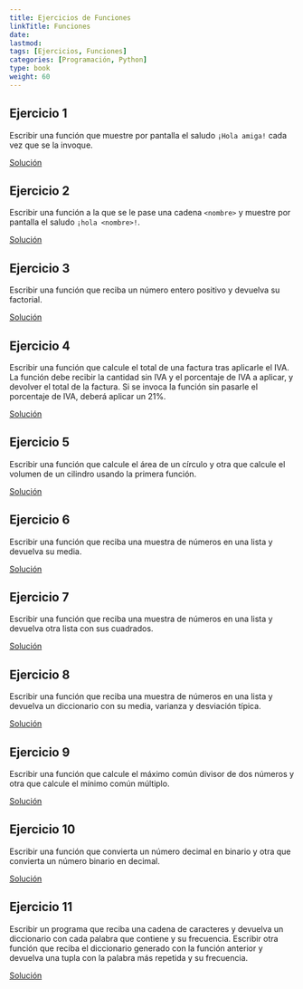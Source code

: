 ```yaml
---
title: Ejercicios de Funciones
linkTitle: Funciones
date: 
lastmod:
tags: [Ejercicios, Funciones]
categories: [Programación, Python]
type: book
weight: 60
---
```


## Ejercicio 1

Escribir una función que muestre por pantalla el saludo `¡Hola amiga!` cada vez que se la invoque.

<a href="https://colab.research.google.com/github/asalber/asalber.github.io/blob/master/docencia/python/ejercicios/soluciones/funciones/ejercicio1.ipynb" class="btn btn-info">Solución</a>

## Ejercicio 2

Escribir una función a la que se le pase una cadena `<nombre>` y muestre por pantalla el saludo `¡hola <nombre>!`.

<a href="https://colab.research.google.com/github/asalber/asalber.github.io/blob/master/docencia/python/ejercicios/soluciones/funciones/ejercicio2.ipynb" class="btn btn-info">Solución</a>

## Ejercicio 3

Escribir una función que reciba un número entero positivo y devuelva su factorial.

<a href="https://colab.research.google.com/github/asalber/asalber.github.io/blob/master/docencia/python/ejercicios/soluciones/funciones/ejercicio3.ipynb" class="btn btn-info">Solución</a>

## Ejercicio 4

Escribir una función que calcule el total de una factura tras aplicarle el IVA. La función debe recibir la cantidad sin IVA y el porcentaje de IVA a aplicar, y devolver el total de la factura. Si se invoca la función sin pasarle el porcentaje de IVA, deberá aplicar un 21%.

<a href="https://colab.research.google.com/github/asalber/asalber.github.io/blob/master/docencia/python/ejercicios/soluciones/funciones/ejercicio4.ipynb" class="btn btn-info">Solución</a>

## Ejercicio 5

Escribir una función que calcule el área de un círculo y otra que calcule el volumen de un cilindro usando la primera función.

<a href="https://colab.research.google.com/github/asalber/asalber.github.io/blob/master/docencia/python/ejercicios/soluciones/funciones/ejercicio5.ipynb" class="btn btn-info">Solución</a>

## Ejercicio 6

Escribir una función que reciba una muestra de números en una lista y devuelva su media.

<a href="https://colab.research.google.com/github/asalber/asalber.github.io/blob/master/docencia/python/ejercicios/soluciones/funciones/ejercicio6.ipynb" class="btn btn-info">Solución</a>

## Ejercicio 7

Escribir una función que reciba una muestra de números en una lista y devuelva otra lista con sus cuadrados.

<a href="https://colab.research.google.com/github/asalber/asalber.github.io/blob/master/docencia/python/ejercicios/soluciones/funciones/ejercicio7.ipynb" class="btn btn-info">Solución</a>

## Ejercicio 8

Escribir una función que reciba una muestra de números en una lista y devuelva un diccionario con su media, varianza y desviación típica.

<a href="https://colab.research.google.com/github/asalber/asalber.github.io/blob/master/docencia/python/ejercicios/soluciones/funciones/ejercicio8.ipynb" class="btn btn-info">Solución</a>

## Ejercicio 9

Escribir una función que calcule el máximo común divisor de dos números y otra que calcule el mínimo común múltiplo.

<a href="https://colab.research.google.com/github/asalber/asalber.github.io/blob/master/docencia/python/ejercicios/soluciones/funciones/ejercicio9.ipynb" class="btn btn-info">Solución</a>

## Ejercicio 10

Escribir una función que convierta un número decimal en binario y otra que convierta un número binario en decimal.

<a href="https://colab.research.google.com/github/asalber/asalber.github.io/blob/master/docencia/python/ejercicios/soluciones/funciones/ejercicio10.ipynb" class="btn btn-info">Solución</a>

## Ejercicio 11

Escribir un programa que reciba una cadena de caracteres y devuelva un diccionario con cada palabra que contiene y su frecuencia.
Escribir otra función que reciba el diccionario generado con la función anterior y devuelva una tupla con la palabra más repetida y su frecuencia.

<a href="https://colab.research.google.com/github/asalber/asalber.github.io/blob/master/docencia/python/ejercicios/soluciones/funciones/ejercicio11.ipynb" class="btn btn-info">Solución</a>

